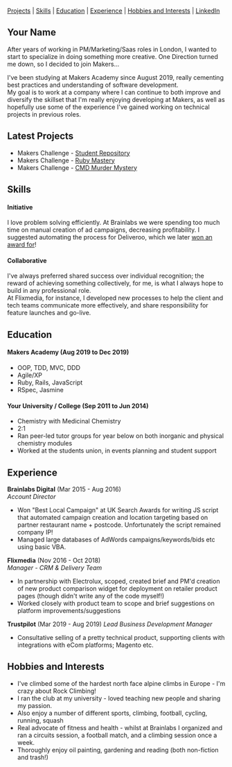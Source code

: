 [Projects](#latest-projects) | [Skills](#skills) | [Education](#education) | [Experience](#experience) | [Hobbies and Interests](#hobbies-and-interests) | [LinkedIn](https://www.linkedin.com/in/daniel-gyi/)

## Your Name

After years of working in PM/Marketing/Saas roles in London, I wanted to start to specialize in doing something more creative. One Direction turned me down, so I decided to join Makers...  

I've been studying at Makers Academy since August 2019, really cementing best practices and understanding of software development.  
My goal is to work at a company where I can continue to both improve and diversify the skillset that I'm really enjoying developing at Makers, as well as hopefully use some of the experience I've gained working on technical projects in previous roles.

## Latest Projects
- Makers Challenge - [Student Repository](https://github.com/DanGyi23/student-directory)
- Makers Challenge - [Ruby Mastery](https://github.com/DanGyi23/mastery-quizzes)
- Makers Challenge - [CMD Murder Mystery](https://github.com/DanGyi23/clmystery)

## Skills

#### Initiative

I love problem solving efficiently. At Brainlabs we were spending too much time on manual creation of ad campaigns, decreasing profitability. I suggested automating the process for Deliveroo, which we later [won an award for](https://www.brainlabsdigital.com/brainlabs-best-large-ppc-agency/)!

#### Collaborative

I've always preferred shared success over individual recognition; the reward of achieving something collectively, for me, is what I always hope to build in any professional role.  
At Flixmedia, for instance, I developed new processes to help the client and tech teams communicate more effectively, and share responsibility for feature launches and go-live.

## Education

#### Makers Academy (Aug 2019 to Dec 2019)

- OOP, TDD, MVC, DDD
- Agile/XP
- Ruby, Rails, JavaScript
- RSpec, Jasmine

#### Your University / College (Sep 2011 to Jun 2014)

- Chemistry with Medicinal Chemistry
- 2:1
- Ran peer-led tutor groups for year below on both inorganic and physical chemistry modules
- Worked at the students union, in events planning and student support

## Experience

**Brainlabs Digital** (Mar 2015 - Aug 2016)    
*Account Director*  
- Won "Best Local Campaign" at UK Search Awards for writing JS script that automated campaign creation and location targeting based on partner restaurant name + postcode. Unfortunately the script remained company IP!
- Managed large databases of AdWords campaigns/keywords/bids etc using basic VBA.

**Flixmedia** (Nov 2016 - Oct 2018)   
*Manager - CRM & Delivery Team*  
- In partnership with Electrolux, scoped, created brief and PM'd creation of new product comparison widget for deployment on retailer product pages (though didn't write any of the code myself!)
- Worked closely with product team to scope and brief suggestions on platform improvements/suggestions

**Trustpilot** (Mar 2019 - Aug 2019)
*Lead Business Development Manager*
- Consultative selling of a pretty technical product, supporting clients with integrations with eCom platforms; Magento etc.

## Hobbies and Interests

- I've climbed some of the hardest north face alpine climbs in Europe - I'm crazy about Rock Climbing!
- I ran the club at my university - loved teaching new people and sharing my passion.
- Also enjoy a number of different sports, climbing, football, cycling, running, squash
- Real advocate of fitness and health - whilst at Brainlabs I organized and ran a circuits session, a football match, and a climbing session once a week.
- Thoroughly enjoy oil painting, gardening and reading (both non-fiction and trash!)
